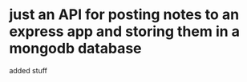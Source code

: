 # just an API for posting notes to an express app and storing them in a mongodb database

added stuff